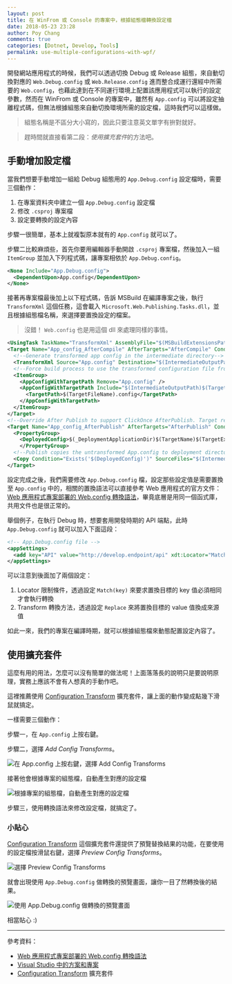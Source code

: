 ```yaml
---
layout: post
title: 在 WinFrom 或 Console 的專案中，根據組態檔轉換設定檔
date: 2018-05-23 23:28
author: Poy Chang
comments: true
categories: [Dotnet, Develop, Tools]
permalink: use-multiple-configurations-with-wpf/
---
```

開發網站應用程式的時候，我們可以透過切換 Debug 或 Release 組態，來自動切換對應的 `Web.Debug.config` 或 `Web.Release.config` 進而整合成運行還經中所需要的 `Web.config`，也藉此達到在不同運行環境上配置該應用程式可以執行的設定參數，然而在 WinFrom 或 Console 的專案中，雖然有 `App.config` 可以將設定抽離程式碼，但無法根據組態來自動切換環境所需的設定檔，這時我們可以這樣做。

>組態名稱是不區分大小寫的，因此只要注意英文單字有拚對就好。

>趕時間就直接看第二段：*使用擴充套件*的方法吧。

## 手動增加設定檔

當我們想要手動增加一組給 Debug 組態用的 `App.Debug.config` 設定檔時，需要三個動作：

1. 在專案資料夾中建立一個 `App.Debug.config` 設定檔
2. 修改 `.csproj` 專案檔
3. 設定要轉換的設定內容

步驟一很簡單，基本上就複製原本就有的 `App.config` 就可以了。

步驟二比較麻煩些，首先你要用編輯器手動開啟 `.csproj` 專案檔，然後加入一組 `ItemGroup` 並加入下列程式碼，讓專案相依於 `App.Debug.config`。

```xml
<None Include="App.Debug.config">
  <DependentUpon>App.config</DependentUpon>
</None>
```

接著再專案檔最後加上以下程式碼，告訴 MSBuild 在編譯專案之後，執行 `TransformXml` 這個任務，這會載入 `Microsoft.Web.Publishing.Tasks.dll`，並且根據組態檔名稱，來選擇要置換設定的檔案。

>沒錯！ `Web.config` 也是用這個 dll 來處理同樣的事情。

```xml
<UsingTask TaskName="TransformXml" AssemblyFile="$(MSBuildExtensionsPath32)\Microsoft\VisualStudio\v$(VisualStudioVersion)\Web\Microsoft.Web.Publishing.Tasks.dll" />
<Target Name="App_config_AfterCompile" AfterTargets="AfterCompile" Condition="Exists('App.$(Configuration).config')">
  <!--Generate transformed app config in the intermediate directory-->
  <TransformXml Source="App.config" Destination="$(IntermediateOutputPath)$(TargetFileName).config" Transform="App.$(Configuration).config" />
  <!--Force build process to use the transformed configuration file from now on.-->
  <ItemGroup>
    <AppConfigWithTargetPath Remove="App.config" />
    <AppConfigWithTargetPath Include="$(IntermediateOutputPath)$(TargetFileName).config">
      <TargetPath>$(TargetFileName).config</TargetPath>
    </AppConfigWithTargetPath>
  </ItemGroup>
</Target>
<!--Override After Publish to support ClickOnce AfterPublish. Target replaces the untransformed config file copied to the deployment directory with the transformed one.-->
<Target Name="App_config_AfterPublish" AfterTargets="AfterPublish" Condition="Exists('App.$(Configuration).config')">
  <PropertyGroup>
    <DeployedConfig>$(_DeploymentApplicationDir)$(TargetName)$(TargetExt).config$(_DeploymentFileMappingExtension)</DeployedConfig>
    </PropertyGroup>
  <!--Publish copies the untransformed App.config to deployment directory so overwrite it-->
  <Copy Condition="Exists('$(DeployedConfig)')" SourceFiles="$(IntermediateOutputPath)$(TargetFileName).config" DestinationFiles="$(DeployedConfig)" />
</Target>
```

設定完成之後，我們需要修改 `App.Debug.config` 檔，設定那些設定值是需要置換至 `App.config` 中的，相關的置換語法可以直接參考 Web 應用程式的官方文件：[Web 應用程式專案部署的 Web.config 轉換語法](https://msdn.microsoft.com/zh-tw/library/dd465326(VS.100).aspx)，畢竟底層是用同一個函式庫，共用文件也是很正常的。

舉個例子，在執行 Debug 時，想要套用開發時期的 API 端點，此時 `App.Debug.config` 就可以加入下面這段：

```xml
<!-- App.Debug.config file -->
<appSettings>
  <add key="API" value="http://develop.endpoint/api" xdt:Locator="Match(key)" xdt:Transform="Replace" />
</appSettings>
```

可以注意到後面加了兩個設定：

1. Locator 限制條件，透過設定 `Match(key)` 來要求置換目標的 key 值必須相同才會執行轉換
2. Transform 轉換方法，透過設定 `Replace` 來將置換目標的 value 值換成來源值

如此一來，我們的專案在編譯時期，就可以根據組態檔來動態配置設定內容了。

## 使用擴充套件

這麼有用的用法，怎麼可以沒有簡單的做法呢！上面落落長的說明只是要說明原理，實務上應該不會有人想真的手動作吧。

這裡推薦使用 [Configuration Transform](https://marketplace.visualstudio.com/items?itemName=GolanAvraham.ConfigurationTransform) 擴充套件，讓上面的動作變成點幾下滑鼠就搞定。

一樣需要三個動作：

步驟一，在 `App.config` 上按右鍵。

步驟二，選擇 *Add Config Transforms*。

![在 App.config 上按右鍵，選擇 Add Config Transforms](https://i.imgur.com/bGpBXDa.png)

接著他會根據專案的組態檔，自動產生對應的設定檔

![根據專案的組態檔，自動產生對應的設定檔](https://i.imgur.com/veeudYN.png)

步驟三，使用轉換語法來修改設定檔，就搞定了。

### 小貼心

[Configuration Transform](https://marketplace.visualstudio.com/items?itemName=GolanAvraham.ConfigurationTransform) 這個擴充套件還提供了預覽替換結果的功能，在要使用的設定檔按滑鼠右鍵，選擇 *Preview Config Transforms*。

![選擇 Preview Config Transforms](https://i.imgur.com/qePOKJF.png)

就會出現使用 `App.Debug.config` 做轉換的預覽畫面，讓你一目了然轉換後的結果。

![使用 App.Debug.config 做轉換的預覽畫面](https://i.imgur.com/jX8AshU.png)

相當貼心 :)

----------

參考資料：

* [Web 應用程式專案部署的 Web.config 轉換語法](https://msdn.microsoft.com/zh-tw/library/dd465326(VS.100).aspx)
* [Visual Studio 中的方案和專案](https://msdn.microsoft.com/zh-tw/library/b142f8e7.aspx)
* [Configuration Transform](https://marketplace.visualstudio.com/items?itemName=GolanAvraham.ConfigurationTransform) 擴充套件
